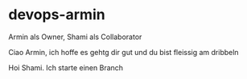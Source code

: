 # devops-armin
Armin als Owner, Shami als Collaborator

Ciao Armin, ich hoffe es gehtg dir gut und du bist fleissig am dribbeln 

Hoi Shami. Ich starte einen Branch